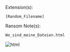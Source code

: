 Extension(s): 
```
[Random_Filename]
```
Ransom Note(s): 
```
Wo_sind_meine_Dateien.html
```
![html](https://github.com/user-attachments/assets/f1e9dfdc-e6b2-49e1-b576-68da341580f4)
